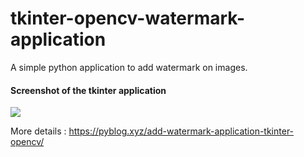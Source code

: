 # tkinter-opencv-watermark-application
A simple python application to add watermark on images.

#### Screenshot of the tkinter application
<img src="https://pyblog.xyz/wp-content/uploads/2018/03/Screenshot-from-2018-03-08-23-06-27-300x138.png">

More details : https://pyblog.xyz/add-watermark-application-tkinter-opencv/
